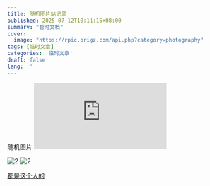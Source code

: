 ```yaml
---
title: 随机图片站记录
published: 2025-07-12T10:11:15+08:00
summary: "暂时文档"
cover:
  image: "https://rpic.origz.com/api.php?category=photography"
tags: [临时文章]
categories: '临时文章'
draft: false 
lang: ''
---
```


随机图片
![1](https://rpic.origz.com/api.php?category=ai)

![2](https://t.alcy.cc/ai)
![2](https://imgapi.xl0408.top/)

[都是这个人的](https://www.kanostar.top/archives/img-api)